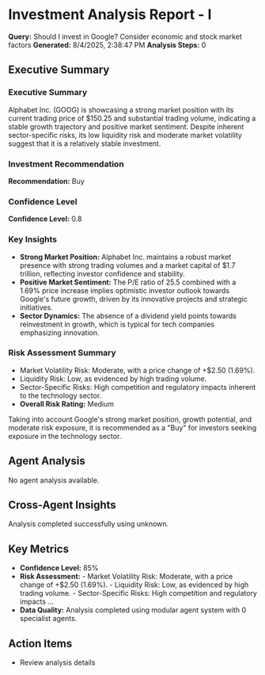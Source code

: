 # Investment Analysis Report - I

**Query:** Should I invest in Google? Consider economic and stock market factors
**Generated:** 8/4/2025, 2:38:47 PM
**Analysis Steps:** 0

## Executive Summary
### Executive Summary
Alphabet Inc. (GOOG) is showcasing a strong market position with its current trading price of $150.25 and substantial trading volume, indicating a stable growth trajectory and positive market sentiment. Despite inherent sector-specific risks, its low liquidity risk and moderate market volatility suggest that it is a relatively stable investment.

### Investment Recommendation
**Recommendation:** Buy

### Confidence Level
**Confidence Level:** 0.8

### Key Insights
- **Strong Market Position:** Alphabet Inc. maintains a robust market presence with strong trading volumes and a market capital of $1.7 trillion, reflecting investor confidence and stability.
- **Positive Market Sentiment:** The P/E ratio of 25.5 combined with a 1.69% price increase implies optimistic investor outlook towards Google's future growth, driven by its innovative projects and strategic initiatives.
- **Sector Dynamics:** The absence of a dividend yield points towards reinvestment in growth, which is typical for tech companies emphasizing innovation.

### Risk Assessment Summary
- Market Volatility Risk: Moderate, with a price change of +$2.50 (1.69%).
- Liquidity Risk: Low, as evidenced by high trading volume.
- Sector-Specific Risks: High competition and regulatory impacts inherent to the technology sector.
- **Overall Risk Rating:** Medium

Taking into account Google's strong market position, growth potential, and moderate risk exposure, it is recommended as a "Buy" for investors seeking exposure in the technology sector.

## Agent Analysis
No agent analysis available.

## Cross-Agent Insights
Analysis completed successfully using unknown.

## Key Metrics
- **Confidence Level:** 85%
- **Risk Assessment:** - Market Volatility Risk: Moderate, with a price change of +$2.50 (1.69%). - Liquidity Risk: Low, as evidenced by high trading volume. - Sector-Specific Risks: High competition and regulatory impacts ...
- **Data Quality:** Analysis completed using modular agent system with 0 specialist agents.

## Action Items
- Review analysis details
